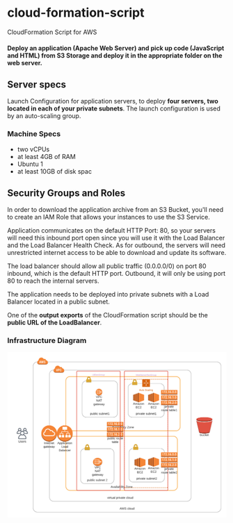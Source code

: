 # cloud-formation-script
CloudFormation Script for AWS

#### Deploy an application (Apache Web Server) and pick up code (JavaScript and HTML) from S3 Storage and deploy it in the appropriate folder on the web server.

## Server specs


Launch Configuration for application servers, to deploy **four servers, two located in each of your private subnets**. 
The launch configuration is used by an auto-scaling group.

### Machine Specs

* two vCPUs 
* at least 4GB of RAM
* Ubuntu 1
* at least 10GB of disk spac

## Security Groups and Roles


In order to download the application archive from an S3 Bucket, you'll need to create an IAM Role that allows your instances to use the S3 Service.

Application communicates on the default HTTP Port: 80, so your servers will need this inbound port open since you will use it with the Load Balancer and the Load Balancer Health Check. As for outbound, the servers will need unrestricted internet access to be able to download and update its software.

The load balancer should allow all public traffic (0.0.0.0/0) on port 80 inbound, which is the default HTTP port. Outbound, it will only be using port 80 to reach the internal servers.

The application needs to be deployed into private subnets with a Load Balancer located in a public subnet.

One of the **output exports** of the CloudFormation script should be the **public URL of the LoadBalancer**.

### Infrastructure Diagram

<img src="AWS_Architecture.png" width="600">

